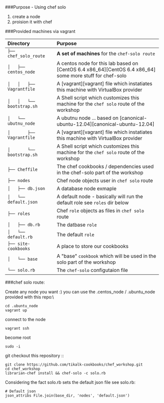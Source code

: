 ###Purpose - Using chef solo
1. create a node
2. proision it with chef

###Provided machines via vagrant

| Directory | Purpose |
|:------------- |:------------- |
|`├── chef_solo_route`|			__A set of machines__ for the `chef-solo route`|
|`│   ├── centos_node`|			A centos node for this lab based on [CentOS 6.4 x86_64][CentOS 6.4 x86_64] some more stuff for chef-solo|
|`│   │   ├── Vagrantfile`|		A [vagrant][vagrant] file which instatiates this machine with VirtualBox provider|
|`│   │   └── bootstrap.sh`|	A Shell script which customizes this machine for the `chef solo` route of the workshop|
|`│   └── ubutnu_node`|			A ubutnu node ... based on [canonical-ubuntu-12.04][canonical-ubuntu-12.04]|
|`│       ├── Vagrantfile`|		A [vagrant][vagrant] file which instatiates this machine with VirtualBox provider|
|`│       └── bootstrap.sh`|	A Shell script which customizes this machine for the `chef solo` route of the workshop|
|`├── Cheffile`|				The chef cookbooks / dependencies used in the chef-solo part of the workshop|
|`├── nodes`|					Chef node objects user in `chef solo` route |
|`│   ├── db.json`| 			A database node exmaple|
|`│   └── default.json`|		A default node - basically will run the default role see `roles` dir below|
|`├── roles`|					Chef `role` objects as files in `chef solo` route|
|`│   ├── db.rb`|				The datbase `role`|
|`│   └── default.rb`|			The default `role`|
|`├── site-cookbooks`|			A place to store our cookbooks|
|`│   └── base`|				A "base" `cookbook` which will be used in the solo part of the workshop|
|`└── solo.rb`|					The `chef-solo` configutaion file|


###chef solo route:

Create any node you want :) you can use the .centos_node / .ubuntu_node provided with this repo:\

	cd .ubuntu_node
	vagrant up

connect to the node

	vagrant ssh

become root

	sudo -i

git checkout this repository ::

	git clone https://github.com/tikalk-cookbooks/chef_workshop.git
	cd chef_workshop
	librarian-chef install && chef-solo -c solo.rb	

Considering the fact solo.rb sets the default json file see solo.rb:
	
	# Default json
	json_attribs File.join(base_dir, 'nodes', 'default.json')
